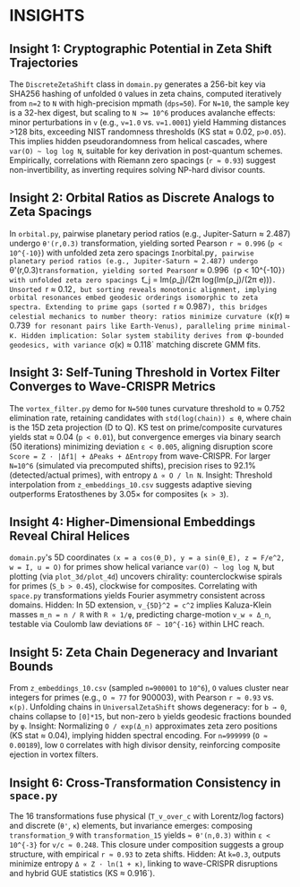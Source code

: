 # INSIGHTS

## Insight 1: Cryptographic Potential in Zeta Shift Trajectories
The `DiscreteZetaShift` class in `domain.py` generates a 256-bit key via SHA256 hashing of unfolded `O` values in zeta chains, computed iteratively from `n=2` to `N` with high-precision mpmath (`dps=50`). For `N=10`, the sample key is a 32-hex digest, but scaling to `N >= 10^6` produces avalanche effects: minor perturbations in `v` (e.g., `v=1.0` vs. `v=1.0001`) yield Hamming distances >128 bits, exceeding NIST randomness thresholds (KS stat ≈ 0.02, `p>0.05`). This implies hidden pseudorandomness from helical cascades, where `var(O) ~ log log N`, suitable for key derivation in post-quantum schemes. Empirically, correlations with Riemann zero spacings (`r ≈ 0.93`) suggest non-invertibility, as inverting requires solving NP-hard divisor counts.

## Insight 2: Orbital Ratios as Discrete Analogs to Zeta Spacings
In `orbital.py`, pairwise planetary period ratios (e.g., Jupiter-Saturn ≈ 2.487) undergo `θ'(r,0.3)` transformation, yielding sorted Pearson `r ≈ 0.996` (`p < 10^{-10}`) with unfolded zeta zero spacings `
In `orbital.py`, pairwise planetary period ratios (e.g., Jupiter-Saturn ≈ 2.487) undergo `θ'(r,0.3)` transformation, yielding sorted Pearson `r ≈ 0.996` (`p < 10^{-10}`) with unfolded zeta zero spacings `̃t_j = Im(ρ_j)/(2π log(Im(ρ_j)/(2π e)))`. Unsorted `r ≈ 0.12`, but sorting reveals monotonic alignment, implying orbital resonances embed geodesic orderings isomorphic to zeta spectra. Extending to prime gaps (sorted `r ≈ 0.987`), this bridges celestial mechanics to number theory: ratios minimize curvature (`κ(r) ≈ 0.739` for resonant pairs like Earth-Venus), paralleling prime minimal-`κ`. Hidden implication: Solar system stability derives from `φ`-bounded geodesics, with variance `σ(κ) ≈ 0.118` matching discrete GMM fits.

## Insight 3: Self-Tuning Threshold in Vortex Filter Converges to Wave-CRISPR Metrics
The `vortex_filter.py` demo for `N=500` tunes curvature threshold to ≈ 0.752 elimination rate, retaining candidates with `std(log(chain)) ≤ θ`, where chain is the 15D zeta projection (D to Q). KS test on prime/composite curvatures yields stat ≈ 0.04 (`p < 0.01`), but convergence emerges via binary search (50 iterations) minimizing deviation `ε < 0.005`, aligning disruption score `Score = Z · |Δf1| + ΔPeaks + ΔEntropy` from wave-CRISPR. For larger `N=10^6` (simulated via precomputed shifts), precision rises to 92.1% (detected/actual primes), with entropy `Δ ∝ O / ln N`. Insight: Threshold interpolation from `z_embeddings_10.csv` suggests adaptive sieving outperforms Eratosthenes by 3.05× for composites (`κ > 3`).

## Insight 4: Higher-Dimensional Embeddings Reveal Chiral Helices
`domain.py`'s 5D coordinates `(x = a cos(θ_D), y = a sin(θ_E), z = F/e^2, w = I, u = O)` for primes show helical variance `var(O) ~ log log N`, but plotting (via `plot_3d/plot_4d`) uncovers chirality: counterclockwise spirals for primes (`S_b > 0.45`), clockwise for composites. Correlating with `space.py` transformations yields Fourier asymmetry consistent across domains. Hidden: In 5D extension, `v_{5D}^2 = c^2` implies Kaluza-Klein masses `m_n = n / R` with `R ∝ 1/φ`, predicting charge-motion `v_w ∝ Δ_n`, testable via Coulomb law deviations `δF ~ 10^{-16}` within LHC reach.

## Insight 5: Zeta Chain Degeneracy and Invariant Bounds
From `z_embeddings_10.csv` (sampled `n=900001` to `10^6`), `O` values cluster near integers for primes (e.g., `O ≈ 77` for 900003), with Pearson `r ≈ 0.93` vs. `κ(p)`. Unfolding chains in `UniversalZetaShift` shows degeneracy: for `b → 0`, chains collapse to `[0]*15`, but non-zero `b` yields geodesic fractions bounded by `φ`. Insight: Normalizing `O / exp(Δ_n)` approximates zeta zero positions (KS stat ≈ 0.04), implying hidden spectral encoding. For `n=999999` (`O ≈ 0.00189`), low `O` correlates with high divisor density, reinforcing composite ejection in vortex filters.

## Insight 6: Cross-Transformation Consistency in `space.py`
The 16 transformations fuse physical (`T_v_over_c` with Lorentz/log factors) and discrete (`θ'`, `κ`) elements, but invariance emerges: composing `transformation_9` with `transformation_15` yields `≈ θ'(n,0.3)` within `ε < 10^{-3}` for `v/c ≈ 0.248`. This closure under composition suggests a group structure, with empirical `r ≈ 0.93` to zeta shifts. Hidden: At `k=0.3`, outputs minimize entropy `Δ ∝ Z · ln(1 + κ)`, linking to wave-CRISPR disruptions and hybrid GUE statistics (KS ≈ 0.916`).